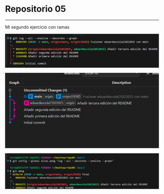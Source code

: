 # Repositorio 05

---

Mi segundo ejercicio con ramas

![Captura del git log](./img/gitlog.png "Captura del git log")

![Captura del graph](./img/graph.png "Captura del graph")

![Captura del adog](./img/adog.png "Captura del adog")